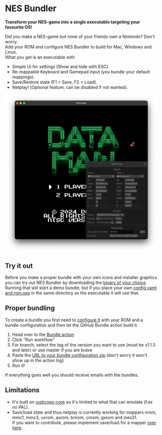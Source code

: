 # NES Bundler

**Transform your NES-game into a single executable targeting your favourite OS!**

Did you make a NES-game but none of your friends own a Nintendo? Don't worry.  
Add your ROM and configure NES Bundler to build for Mac, Windows and Linux.  
What you get is an executable with
* Simple UI for settings (Show and hide with ESC).
* Re-mappable Keyboard and Gamepad input (you bundle your default mappings).
* Save/Restore state (F1 = Save, F2 = Load).
* Netplay! (Optional feature, can be disabled if not wanted).

<p align="center">
  <img src="https://github.com/tedsteen/nes-bundler/blob/master/screenshot.png?raw=true" alt="Super Mario!"/>
</p>

## Try it out

Before you make a proper bundle with your own icons and installer graphics you can try out NES Bundler by downloading the [binary of your choice](https://github.com/tedsteen/nes-bundler/releases/).  
Running that will start a demo bundle, but if you place your own [config.yaml and rom.nes](config/) in the same directory as the executable it will use that.

## Proper bundling

To create a bundle you first need to [configure it](config/README.md) with your ROM and a bundle configuration and then let the GitHub Bundle action build it.  
1. Head over to the [Bundle action](https://github.com/tedsteen/nes-bundler/actions/workflows/bundle.yml)
1. Click "Run workflow"
2. For branch, select the tag of the version you want to use (must be v1.1.3 and later) or use master if you are brave
3. Paste the [URL to your bundle configuration zip](https://github.com/tedsteen/nes-bundler/blob/master/config/README.md#prepare-the-configuration-for-the-github-bundle-action) (don't worry it won't show up in the action log)
4. Run it!

If everything goes well you should receive emails with the bundles.

## Limitations

* It's built on [rusticnes-core](https://github.com/zeta0134/rusticnes-core) so it's limited to what that can emulate (f.ex no PAL).
* Save/load state and thus netplay is currently working for mappers nrom, mmc1, mmc3, uxrom, axrom, bnrom, cnrom, gxrom and ines31.  
  If you want to contribute, please implement save/load for a mapper [over here](https://github.com/tedsteen/rusticnes-core-for-nes-bundler/blob/master/src/mmc/mapper.rs#L43-L45).
